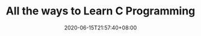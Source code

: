 ---
title: "All the ways to Learn C Programming"
date: 2020-06-15T21:57:40+08:00
lastmod: 2020-07-08T01:01:01+03:00
categories: ["Programming Languages"]
url: "/programming-languages/all-ways-to-learn-c/"
type: skills
layout: programming
name: "C"
description: "Hack the learning process and discover the ways to learn C programming efficiently by knowing for each way their strong and weak points, along with resources or links for each one to broaden your programming knowledge."
ogimage: "/img/programming/ways-covers/13-way-to-learn-c.png"
authors: ["All Ways to Study Team"]
---